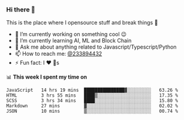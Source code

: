 ### Hi there 👋

<!--
**a233894432/a233894432** is a ✨ _special_ ✨ repository because its `README.md` (this file) appears on your GitHub profile.

Here are some ideas to get you started:

- 🔭 I’m currently working on ...
- 🌱 I’m currently learning ...
- 👯 I’m looking to collaborate on ...
- 🤔 I’m looking for help with ...
- 💬 Ask me about ...
- 📫 How to reach me: ...
- 😄 Pronouns: ...
- ⚡ Fun fact: ...
-->
 
 
This is the place where I opensource stuff and break things :rofl:

- 🔭 I’m currently working on something cool :wink:
- 🌱 I’m currently learning AI, ML and Block Chain
- 💬 Ask me about anything related to Javascript/Typescript/Python
- 📫 How to reach me: [@233894432](https://twitter.com/233894432)
- ⚡ Fun fact: I :heart: :dog:s

📊 **This week I spent my time on**
<!--START_SECTION:waka-->
```text
JavaScript   14 hrs 19 mins  ███████████████▓░░░░░░░░░   63.26 % 
HTML         3 hrs 55 mins   ████▒░░░░░░░░░░░░░░░░░░░░   17.35 % 
SCSS         3 hrs 34 mins   ████░░░░░░░░░░░░░░░░░░░░░   15.80 % 
Markdown     27 mins         ▓░░░░░░░░░░░░░░░░░░░░░░░░   02.02 % 
JSON         10 mins         ▒░░░░░░░░░░░░░░░░░░░░░░░░   00.74 % 
```
<!--END_SECTION:waka-->
